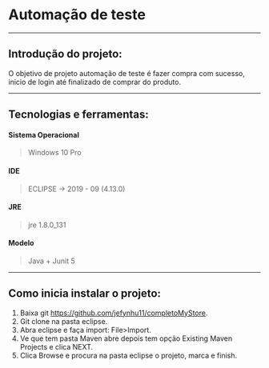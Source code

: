 # Automação de teste
---
## Introdução do projeto:
O objetivo de projeto automação de teste é fazer compra com sucesso, inicio de login até finalizado de comprar do produto.

---
## Tecnologias e ferramentas:
#### Sistema Operacional
> Windows 10 Pro
#### IDE
> ECLIPSE -> 2019 - 09 (4.13.0)
#### JRE
> jre 1.8.0_131 
#### Modelo
> Java + Junit 5
---
## Como inicia instalar o projeto: 
1. Baixa git https://github.com/jefynhu11/completoMyStore. 
2. Git clone na pasta eclipse. 
3. Abra eclipse e faça import: File>Import. 
4. Ve que tem pasta Maven abre depois tem opção Existing Maven Projects e clica NEXT. 
5. Clica Browse e procura na pasta eclipse o projeto, marca e finish.
